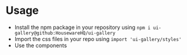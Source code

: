 # Usage

- Install the npm package in your repository using `npm i ui-gallery@github:HousewareHQ/ui-gallery`
- Import the css files in your repo using `import 'ui-gallery/styles'`
- Use the components

